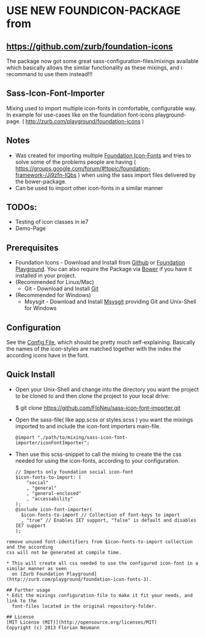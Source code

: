 # USE NEW FOUNDICON-PACKAGE from
##  https://github.com/zurb/foundation-icons
  The package now got some great sass-configuration-files/mixings
  available which basically allows the similar functionality as these
  mixings, and i recommand to use them instead!!!

## Sass-Icon-Font-Importer
  Mixing used to import multiple icon-fonts in comfortable, 
  configurable way. In example for use-cases like on
  the foundation font-icons playground-page. 
  ( http://zurb.com/playground/foundation-icons )

## Notes
  * Was created for importing multiple [Foundation Icon-Fonts](https://github.com/zurb/foundation-icons) and tries to solve some of the problems people are having
  ( https://groups.google.com/forum/#!topic/foundation-framework-/Jj9zfn-IQbs )
  when using the sass import files delivered by the bower-package.
  * Can be used to import other icon-fonts in a similar manner

## TODOs:
  * Testing of icon classes in ie7
  * Demo-Page

## Prerequisites
  * Foundation Icons - Download and Install from [Github](https://github.com/zurb/foundation-icons)
    or [Foundation Playground](http://zurb.com/playground/foundation-icon-fonts-3). You can also require the Package via [Bower](http://bower.io/) if you have it installed in your project.
  * (Recommended for Linux/Mac) 
    * Git - Download and Install [Git](http://git-scm.com/)
  * (Recommended for Windows)
    * Msysgit - Download and Install [Msysgit](http://msysgit.github.io/) providing Git and Unix-Shell for Windows

## Configuration
  See the [Config File](./_configuration.scss), which should be pretty much self-explaining.
  Basically the names of the icon-styles are matched together with the index the according icons
  have in the font.

## Quick Install
  * Open your Unix-Shell and change into the directory you want the project
  to be cloned to and then clone the project to your local drive:

    $ git clone https://github.com/FloNeu/sass-icon-font-importer.git

  * Open the sass-file( like app.scss or styles.scss ) you want the mixings imported to and include
  the icon-font importers main-file.

    `@import "./path/to/mixing/sass-icon-font-importer/iconFontImporter";`

  * Then use this scss-snippet to call the mixing to create the the css needed for using
    the icon-fonts, according to your configuration.

    ```
    // Imports only foundation social icon-font
    $icon-fonts-to-import: (
        "social"
        , "general"
        , "general-enclosed"
        , "accessability"
    );
    @include icon-font-importer( 
      $icon-fonts-to-import // Collection of font-keys to import
      , "true" // Enables IE7 support, "false" is default and disables IE7 support
    );
  ```
  remove unused font-identifiers from $icon-fonts-to-import collection and the according
  css will not be generated at compile time.

  * This will create all css needed to use the configured icon-font in a similar manner as seen
    on [Zurb Foundation Playground](http://zurb.com/playground/foundation-icon-fonts-3).

## Further usage
  * Edit the mixings configuration-file to make it fit your needs, and link to the 
    font-files located in the original repository-folder.

## License
[MIT License (MIT)](http://opensource.org/licenses/MIT)
Copyright (c) 2013 Florian Neumann
